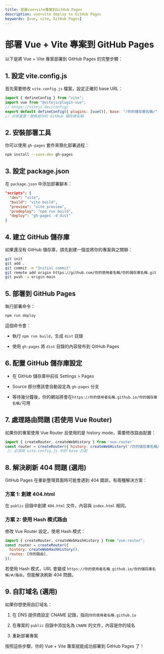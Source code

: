 ```yaml
---
title: 部屬vue+vite專案到GitHub Pages
description: vue+vite deploy to GitHub Pages
keywords: [vue, vite, GitHub Pages]
---
```


# 部署 Vue + Vite 專案到 GitHub Pages

以下是將 Vue + Vite 專案部署到 GitHub Pages 的完整步驟：

## 1\. 設定 vite.config.js

首先需要修改 `vite.config.js` 檔案，設定正確的 base URL：

```js title="vite.config.js"
import { defineConfig } from "vite";
import vue from "@vitejs/plugin-vue";
// https://vitejs.dev/config/
export default defineConfig({ plugins: [vue()], base: "/你的儲存庫名稱/" });
// 非常重要！替換成你的 GitHub 儲存庫名稱
```

## 2\. 安裝部署工具

你可以使用 `gh-pages` 套件來簡化部署過程：

```bash
npm install --save-dev gh-pages
```

## 3\. 設定 package.json

在 `package.json` 中添加部署腳本：

```json
"scripts": {
  "dev": "vite",
  "build": "vite build",
  "preview": "vite preview",
  "predeploy": "npm run build",
  "deploy": "gh-pages -d dist"
}
```

## 4\. 建立 GitHub 儲存庫

如果還沒有 GitHub 儲存庫，請先創建一個並將你的專案與之關聯：

```bash
git init
git add .
git commit -m "Initial commit"
git remote add origin https://github.com/你的使用者名稱/你的儲存庫名稱.git
git push -u origin main
```

## 5\. 部署到 GitHub Pages

執行部署命令：

```bash
npm run deploy
```

這個命令會：

- 執行 `npm run build`，生成 `dist` 目錄

- 使用 `gh-pages` 將 `dist` 目錄的內容發布到 GitHub Pages

## 6\. 配置 GitHub 儲存庫設定

- 在 GitHub 儲存庫中前往 Settings > Pages

- Source 部分應該會自動設定為 `gh-pages` 分支

- 等待幾分鐘後，你的網站將會在`https://你的使用者名稱.github.io/你的儲存庫名稱/`可用

## 7\. 處理路由問題 (若使用 Vue Router)

如果你的專案使用 Vue Router 且使用的是 history mode，需要修改路由配置：

```js
import { createRouter, createWebHistory } from 'vue-router'
const router = createRouter({ history: createWebHistory('/你的儲存庫名稱/') }), routes: [ 你的路由 ]
 // 必須與 vite.config.js 中的 base 匹配
```

## 8\. 解決刷新 404 問題 (選用)

GitHub Pages 在重新整理頁面時可能會遇到 404 錯誤，有兩種解決方案：

### 方案 1: 創建 404.html

在 `public` 目錄中創建 `404.html` 文件，內容與 `index.html` 相同。

### 方案 2: 使用 Hash 模式路由

修改 Vue Router 設定，使用 Hash 模式：

```js
import { createRouter, createWebHashHistory } from "vue-router";
const router = createRouter({
  history: createWebHashHistory(),
  routes: [你的路由],
});
```

若使用 Hash 模式，URL 會變成 `https://你的使用者名稱.github.io/你的儲存庫名稱/#/路由`，但能解決刷新 404 問題。

## 9\. 自訂域名 (選用)

如果你想使用自訂域名：

1. 在 DNS 提供商設定 CNAME 記錄，指向`你的使用者名稱.github.io`

2. 在專案的 `public` 目錄中添加名為 `CNAME` 的文件，內容是你的域名

3. 重新部署專案

按照這些步驟，你的 Vue + Vite 專案就能成功部署到 GitHub Pages 了！
